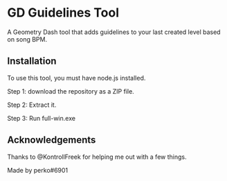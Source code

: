 # GD Guidelines Tool

A Geometry Dash tool that adds guidelines to your last created level based on song BPM.


## Installation

To use this tool, you must have node.js installed.

Step 1: download the repository as a ZIP file. 

Step 2: Extract it.

Step 3: Run full-win.exe
## Acknowledgements

Thanks to @KontrollFreek for helping me out with a few things.

Made by perko#6901
